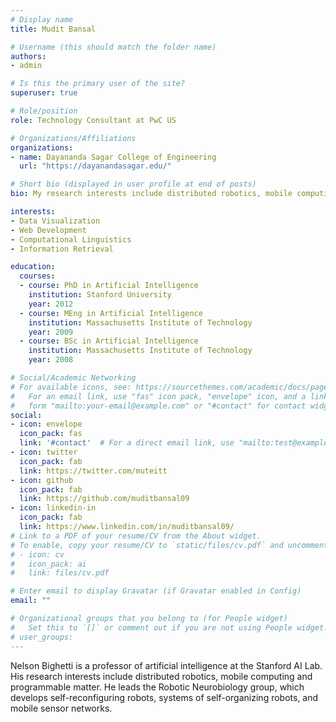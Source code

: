 ```yaml
---
# Display name
title: Mudit Bansal

# Username (this should match the folder name)
authors:
- admin

# Is this the primary user of the site?
superuser: true

# Role/position
role: Technology Consultant at PwC US

# Organizations/Affiliations
organizations:
- name: Dayananda Sagar College of Engineering
  url: "https://dayanandasagar.edu/"

# Short bio (displayed in user profile at end of posts)
bio: My research interests include distributed robotics, mobile computing and programmable matter.

interests:
- Data Visualization
- Web Development
- Computational Linguistics
- Information Retrieval

education:
  courses:
  - course: PhD in Artificial Intelligence
    institution: Stanford University
    year: 2012
  - course: MEng in Artificial Intelligence
    institution: Massachusetts Institute of Technology
    year: 2009
  - course: BSc in Artificial Intelligence
    institution: Massachusetts Institute of Technology
    year: 2008

# Social/Academic Networking
# For available icons, see: https://sourcethemes.com/academic/docs/page-builder/#icons
#   For an email link, use "fas" icon pack, "envelope" icon, and a link in the
#   form "mailto:your-email@example.com" or "#contact" for contact widget.
social:
- icon: envelope
  icon_pack: fas
  link: '#contact'  # For a direct email link, use "mailto:test@example.org".
- icon: twitter
  icon_pack: fab
  link: https://twitter.com/muteitt
- icon: github
  icon_pack: fab
  link: https://github.com/muditbansal09
- icon: linkedin-in
  icon_pack: fab
  link: https://www.linkedin.com/in/muditbansal09/
# Link to a PDF of your resume/CV from the About widget.
# To enable, copy your resume/CV to `static/files/cv.pdf` and uncomment the lines below.
# - icon: cv
#   icon_pack: ai
#   link: files/cv.pdf

# Enter email to display Gravatar (if Gravatar enabled in Config)
email: ""

# Organizational groups that you belong to (for People widget)
#   Set this to `[]` or comment out if you are not using People widget.
# user_groups:
---
```


Nelson Bighetti is a professor of artificial intelligence at the Stanford AI Lab. His research interests include distributed robotics, mobile computing and programmable matter. He leads the Robotic Neurobiology group, which develops self-reconfiguring robots, systems of self-organizing robots, and mobile sensor networks.
